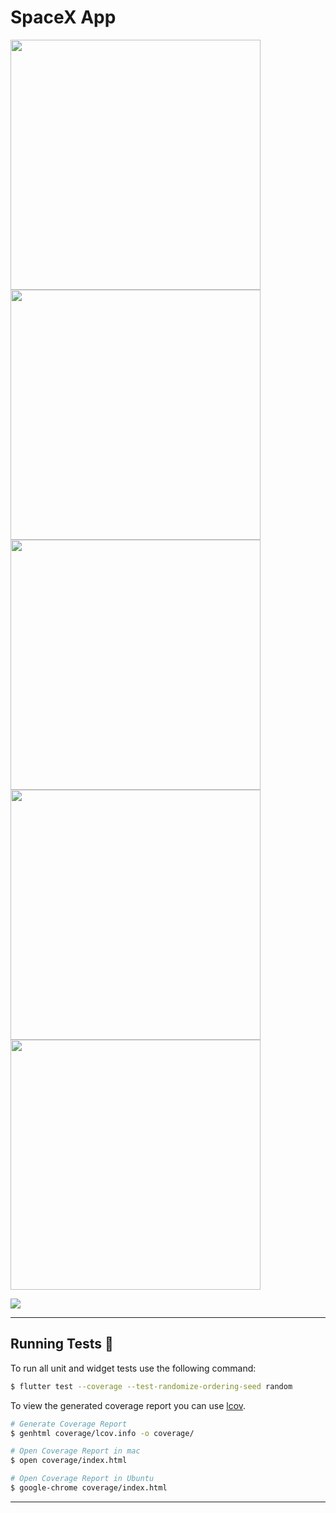 # SpaceX App

<img src="https://raw.githubusercontent.com/JaveedIshaq/spacx-app/4850822068cca37c53fe4a672e4d24ef3a0bd5bc/app-screenshots/1-home.png" width="400"> <img src="https://raw.githubusercontent.com/JaveedIshaq/spacx-app/4850822068cca37c53fe4a672e4d24ef3a0bd5bc/app-screenshots/2-rockets.png" width="400"> <img src="https://raw.githubusercontent.com/JaveedIshaq/spacx-app/4850822068cca37c53fe4a672e4d24ef3a0bd5bc/app-screenshots/3-rocket-detail.png" width="400"> <img src="https://raw.githubusercontent.com/JaveedIshaq/spacx-app/4850822068cca37c53fe4a672e4d24ef3a0bd5bc/app-screenshots/4-crew-members.png" width="400"> <img src="https://raw.githubusercontent.com/JaveedIshaq/spacx-app/4850822068cca37c53fe4a672e4d24ef3a0bd5bc/app-screenshots/5-crew-member-detail-view.png" width="400"> 

<img src="https://raw.githubusercontent.com/JaveedIshaq/spacx-app/4850822068cca37c53fe4a672e4d24ef3a0bd5bc/app-screenshots/code-coverage.png"> 

---

## Running Tests 🧪

To run all unit and widget tests use the following command:

```sh
$ flutter test --coverage --test-randomize-ordering-seed random
```

To view the generated coverage report you can use [lcov](https://github.com/linux-test-project/lcov).

```sh
# Generate Coverage Report
$ genhtml coverage/lcov.info -o coverage/

# Open Coverage Report in mac
$ open coverage/index.html

# Open Coverage Report in Ubuntu
$ google-chrome coverage/index.html
```

---

